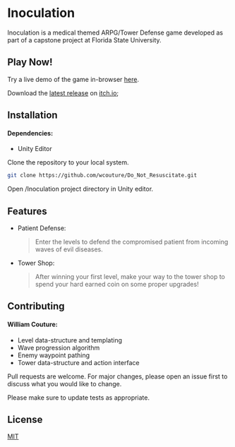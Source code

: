 # Inoculation

Inoculation is a medical themed ARPG/Tower Defense game developed as part of a capstone project at Florida State University.

## Play Now!
Try a live demo of the game in-browser [here]("https://willc-dev.net/games/innoculation/index.html").

Download the [latest release]("https://zip-squad.itch.io/inoculation") on [itch.io]("https://itch.io");

## Installation

#### Dependencies:
- Unity Editor

Clone the repository to your local system.

```bash
git clone https://github.com/wcouture/Do_Not_Resuscitate.git
```

Open /Inoculation project directory in Unity editor.

## Features
* Patient Defense:
  > Enter the levels to defend the compromised patient from incoming waves of evil diseases.
* Tower Shop:
  > After winning your first level, make your way to the tower shop to spend your hard earned coin on some proper upgrades!

## Contributing

#### William Couture:
- Level data-structure and templating
- Wave progression algorithm
- Enemy waypoint pathing
- Tower data-structure and action interface

Pull requests are welcome. For major changes, please open an issue first
to discuss what you would like to change.

Please make sure to update tests as appropriate.

## License

[MIT](https://choosealicense.com/licenses/mit/)
